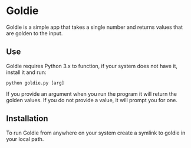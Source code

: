 Goldie
======

Goldie is a simple app that takes a single number and returns values that are golden to the input.

Use
---

Goldie requires Python 3.x to function, if your system does not have it, install it and run:

    python goldie.py [arg]

If you provide an argument when you run the program it will return the golden values. If you do not provide a value, it will prompt you for one.


Installation
------------

To run Goldie from anywhere on your system create a symlink to goldie in your local path.
